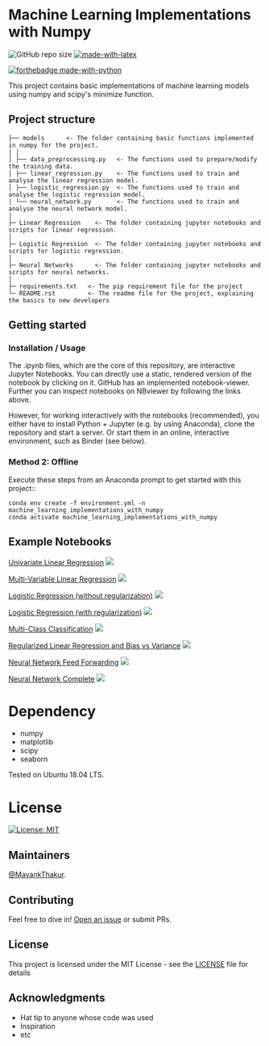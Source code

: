 # Machine Learning Implementations with Numpy
![GitHub repo size](https://img.shields.io/github/repo-size/Mr-MayankThakur/Machine-Learning-Implementations-with-Numpy)
[![made-with-latex](https://img.shields.io/badge/Made%20with-LaTeX-1f425f.svg)](https://www.latex-project.org/)

[![forthebadge made-with-python](http://ForTheBadge.com/images/badges/made-with-python.svg)](https://www.python.org/)


This project contains basic implementations of machine learning models using numpy and scipy's minimize function.

Project structure
-----------------

    ├── models      <- The folder containing basic functions implemented in numpy for the project.
    │ │
    │ ├── data_preprocessing.py   <- The functions used to prepare/modify the training data.
    │ ├── linear_regression.py    <- The functions used to train and analyse the linear regression model.
    │ ├── logistic_regression.py  <- The functions used to train and analyse the logistic regression model.
    │ └── neural_network.py       <- The functions used to train and analyse the neural network model.
    │
    ├─ Linear Regression    <- The folder containing jupyter notebooks and scripts for linear regression.
    │
    ├─ Logistic Regression  <- The folder containing jupyter notebooks and scripts for logistic regression.
    │
    ├─ Neural Networks      <- The folder containing jupyter notebooks and scripts for neural networks.
    │
    ├─ requirements.txt   <- The pip requirement file for the project
    └─ README.rst         <- The readme file for the project, explaining the basics to new developers

Getting started
---------------

### Installation / Usage
The .ipynb files, which are the core of this repository, are interactive Jupyter Notebooks. You can directly use a static, rendered version of the notebook by clicking on it. GitHub has an implemented notebook-viewer.
Further you can inspect notebooks on NBviewer by following the links above.

However, for working interactively with the notebooks (recommended), you either have to install Python + Jupyter (e.g. by using Anaconda), clone the repository and start a server. Or start them in an online, interactive environment, such as Binder (see below).
### Method 2: Offline
Execute these steps from an Anaconda prompt to get started with this project::

    conda env create -f environment.yml -n machine_learning_implementations_with_numpy
    conda activate machine_learning_implementations_with_numpy

Example Notebooks
-----------------
<a href="Linear_Regression\Univariate Linear Regression.ipynb">Univariate Linear Regression</a>
[![](https://img.shields.io/badge/open%20with-nbviewer-green)](https://nbviewer.jupyter.org/github/Mr-MayankThakur/Machine-Learning-Implementations-with-Numpy/blob/master/Linear_Regression/Univariate%20Linear%20Regression.ipynb)

<a href="Linear_Regression\Multi-Variable Linear Regression.ipynb">Multi-Variable Linear Regression</a>
[![](https://img.shields.io/badge/open%20with-nbviewer-green)](https://nbviewer.jupyter.org/github/Mr-MayankThakur/Machine-Learning-Implementations-with-Numpy/blob/master/Linear_Regression/Multi-Variable%20Linear%20Regression.ipynb)

<a href="Logistic_Regression\Logistic Regression (without regularization).ipynb">Logistic Regression (without regularization)</a>
[![](https://img.shields.io/badge/open%20with-nbviewer-green)](https://nbviewer.jupyter.org/github/Mr-MayankThakur/Machine-Learning-Implementations-with-Numpy/blob/master/Logistic_Regression/Logistic%20Regression%20%28without%20regularization%29.ipynb)

<a href="Logistic_Regression\Logistic Regression (with regularization).ipynb">Logistic Regression (with regularization)</a>
[![](https://img.shields.io/badge/open%20with-nbviewer-green)](https://nbviewer.jupyter.org/github/Mr-MayankThakur/Machine-Learning-Implementations-with-Numpy/blob/master/Logistic_Regression/Logistic%20Regression%20%28with%20regularization%29.ipynb)

<a href="Logistic_Regression\Multi-Class Classification.ipynb">Multi-Class Classification</a>
[![](https://img.shields.io/badge/open%20with-nbviewer-green)](https://nbviewer.jupyter.org/github/Mr-MayankThakur/Machine-Learning-Implementations-with-Numpy/blob/master/Logistic_Regression/Multi-Class%20Classification.ipynb)

<a href="Model Performance Evaluation/Regularized Linear Regression and Bias vs Variance.ipynb">Regularized Linear Regression and Bias vs Variance</a>
[![](https://img.shields.io/badge/open%20with-nbviewer-green)](https://nbviewer.jupyter.org/github/Mr-MayankThakur/Machine-Learning-Implementations-with-Numpy/blob/master/Model%20Performance%20Evaluation/Regularized%20Linear%20Regression%20and%20Bias%20vs%20Variance.ipynb)

<a href="Neural Networks/neural_network_feed_forwarding.ipynb">Neural Network Feed Forwarding</a>
[![](https://img.shields.io/badge/open%20with-nbviewer-green)](https://nbviewer.jupyter.org/github/Mr-MayankThakur/Machine-Learning-Implementations-with-Numpy/blob/master/Neural%20Networks/neural_network_feed_forwarding.ipynb)

<a href="Neural Networks/neural_network_complete.ipynb">Neural Network Complete</a>
[![](https://img.shields.io/badge/open%20with-nbviewer-green)](https://nbviewer.jupyter.org/github/Mr-MayankThakur/Machine-Learning-Implementations-with-Numpy/blob/master/Neural%20Networks/neural_network_complete.ipynb)


Dependency
==========

  * numpy
  * matplotlib
  * scipy
  * seaborn

Tested on Ubuntu 18.04 LTS.

License
=======

[![License: MIT](https://img.shields.io/badge/License-MIT-yellow.svg)](https://opensource.org/licenses/MIT)

## Maintainers
[@MayankThakur](https://github.com/Mr-MayankThakur).

## Contributing

Feel free to dive in! [Open an issue](https://github.com/Mr-MayankThakur/Machine-Learning-Implementations-with-Numpy/issues/new/choose) or submit PRs.

## License

This project is licensed under the MIT License - see the [LICENSE](LICENSE) file for details

## Acknowledgments

* Hat tip to anyone whose code was used
* Inspiration
* etc
